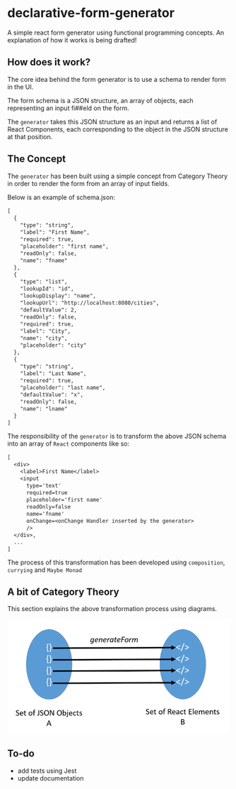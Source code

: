 # declarative-form-generator
A simple react form generator using functional programming concepts.
An explanation of how it works is being drafted!

## How does it work?
The core idea behind the form generator is to use a schema to render form in the UI. 

The form schema is a JSON structure, an array of objects, each representing an input fi##eld on the form. 

The ```generator``` takes this JSON structure as an input and returns a list of React Components, each corresponding to the object in the JSON structure at that position.

## The Concept
The ```generator``` has been built using a simple concept from Category Theory in order to render the form from an array of input fields. 

Below is an example of schema.json:

```
[
  {
    "type": "string",
    "label": "First Name",
    "required": true,
    "placeholder": "first name",
    "readOnly": false,
    "name": "fname"
  },
  {
    "type": "list",
    "lookupId": "id",
    "lookupDisplay": "name",
    "lookupUrl": "http://localhost:8080/cities",
    "defaultValue": 2,
    "readOnly": false,
    "required": true,
    "label": "City",
    "name": "city",
    "placeholder": "city"
  },
  {
    "type": "string",
    "label": "Last Name",
    "required": true,
    "placeholder": "last name",
    "defaultValue": "x",
    "readOnly": false,
    "name": "lname"
  }
]
```

The responsibility of the ```generator``` is to transform the above JSON schema into an array of ```React``` components like so:

```
[
  <div>
    <label>First Name</label>
    <input
      type='text'
      required=true
      placeholder='first name'
      readOnly=false
      name='fname'
      onChange=<onChange Handler inserted by the generator>
      />
  </div>,
  ...
]
```
The process of this transformation has been developed using ```composition```, ```currying``` and ```Maybe Monad```

## A bit of Category Theory

This section explains the above transformation process using diagrams. 

![A map from JSON to React Elements](/generator1.PNG)

## To-do

* add tests using Jest
* update documentation
